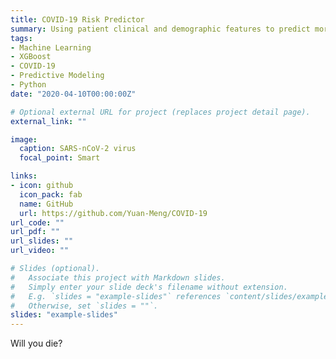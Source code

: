 ```yaml
---
title: COVID-19 Risk Predictor
summary: Using patient clinical and demographic features to predict mortality risk.
tags:
- Machine Learning
- XGBoost
- COVID-19
- Predictive Modeling
- Python
date: "2020-04-10T00:00:00Z"

# Optional external URL for project (replaces project detail page).
external_link: ""

image:
  caption: SARS-nCoV-2 virus
  focal_point: Smart

links:
- icon: github
  icon_pack: fab
  name: GitHub
  url: https://github.com/Yuan-Meng/COVID-19
url_code: ""
url_pdf: ""
url_slides: ""
url_video: ""

# Slides (optional).
#   Associate this project with Markdown slides.
#   Simply enter your slide deck's filename without extension.
#   E.g. `slides = "example-slides"` references `content/slides/example-slides.md`.
#   Otherwise, set `slides = ""`.
slides: "example-slides"
---
```


Will you die?